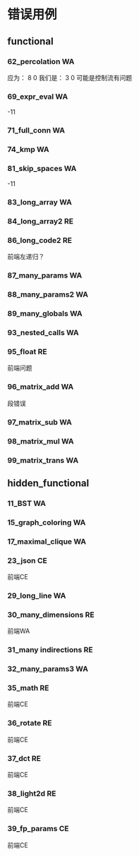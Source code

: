 # 错误用例

## functional


### 62_percolation WA
应为：
8
0
我们是：
3
0
可能是控制流有问题
### 69_expr_eval WA
-11
### 71_full_conn WA

### 74_kmp WA

### 81_skip_spaces WA
-11
### 83_long_array WA

### 84_long_array2 RE

### 86_long_code2 RE

前端左递归？

### 87_many_params WA

### 88_many_params2 WA

### 89_many_globals WA

### 93_nested_calls WA

### 95_float RE

前端问题

### 96_matrix_add WA

段错误

### 97_matrix_sub WA

### 98_matrix_mul WA

### 99_matrix_trans WA

## hidden_functional

### 11_BST WA

### 15_graph_coloring WA

### 17_maximal_clique WA

### 23_json CE

前端CE

### 29_long_line WA

### 30_many_dimensions RE

前端WA

### 31_many indirections RE

### 32_many_params3 WA

### 35_math RE

前端CE

### 36_rotate RE

前端CE

### 37_dct RE

前端CE

### 38_light2d RE

前端CE

### 39_fp_params CE

前端CE

